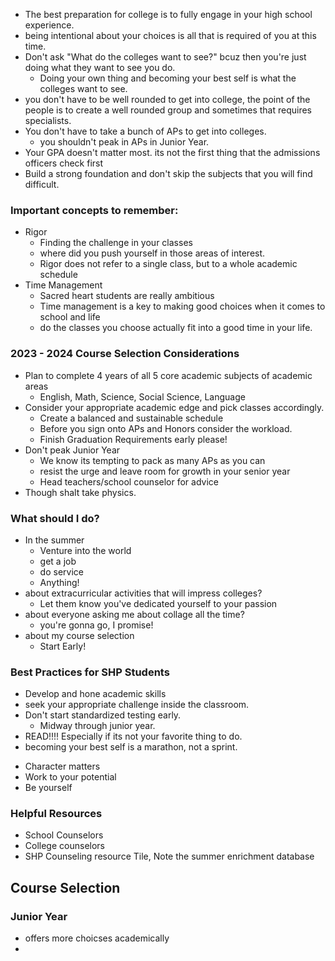 * The best preparation for college is to fully engage in your high school experience.
* being intentional about your choices is all that is required of you at this time.
* Don't ask "What do the colleges want to see?" bcuz then you're just doing what they want to see you do.
	* Doing your own thing and becoming your best self is what the colleges want to see.
* you don't have to be well rounded to get into college, the point of the people is to create a well rounded group and sometimes that requires specialists.
* You don't have to take a bunch of APs to get into colleges.
	* you shouldn't peak in APs in Junior Year.
* Your GPA doesn't matter most. its not the first thing that the admissions officers check first
* Build a strong foundation and don't skip the subjects that you will find difficult.


### Important concepts to remember:
* Rigor
	* Finding the challenge in your classes
	* where did you push yourself in those areas of interest.
	* Rigor does not refer to a single class, but to a whole academic schedule
* Time Management
	* Sacred heart students are really ambitious
	* Time management is a key to making good choices when it comes to school and life
	* do the classes you choose actually fit into a good time in your life.

### 2023 - 2024 Course Selection Considerations
* Plan to complete 4 years of all 5 core academic subjects of academic areas
	* English, Math, Science, Social Science, Language
* Consider your appropriate academic edge and pick classes accordingly.
	* Create a balanced and sustainable schedule
	* Before you sign onto APs and Honors consider the workload.
	* Finish Graduation Requirements early please!
* Don't peak Junior Year
	* We know its tempting to pack as many APs as you can
	* resist the urge and leave room for growth in your senior year
	* Head teachers/school counselor for advice
* Though shalt take physics.

### What should I do?
* In the summer
	* Venture into the world
	* get a job
	* do service
	* Anything!
* about extracurricular activities that will impress colleges?
	* Let them know you've dedicated yourself to your passion
* about everyone asking me about collage all the time?
	* you're gonna go, I promise!
* about my course selection
	* Start Early!

### Best Practices for SHP Students
* Develop and hone academic skills
* seek your appropriate challenge inside the classroom.
* Don't start standardized testing early.
	* Midway through junior year.
* READ!!!! Especially if its not your favorite thing to do.
* becoming your best self is a marathon, not a sprint.

- Character matters
- Work to your potential
- Be yourself

### Helpful Resources
* School Counselors
* College counselors
* SHP Counseling resource Tile, Note the summer enrichment database

## Course Selection

### Junior Year
* offers more choicses academically
* 